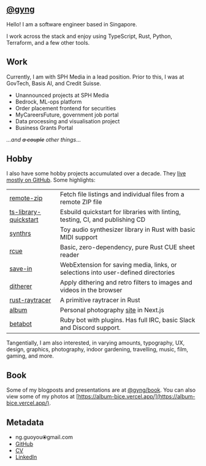 ## [@gyng](https://github.com/gyng)

Hello! I am a software engineer based in Singapore.

I work across the stack and enjoy using TypeScript, Rust, Python, Terraform, and a few other tools.

## Work

Currently, I am with SPH Media in a lead position. Prior to this, I was at GovTech, Basis AI, and Credit Suisse.

- Unannounced projects at SPH Media
- Bedrock, ML-ops platform
- Order placement frontend for securities
- MyCareersFuture, government job portal
- Data processing and visualisation project
- Business Grants Portal

_&hellip;and ~~a couple~~ other things_&hellip;

## Hobby

I also have some hobby projects accumulated over a decade. They [live mostly on GitHub](https://github.com/gyng?tab=repositories). Some highlights:

|||
|-|-|
|[remote-zip](https://github.com/gyng/remote-zip)|Fetch file listings and individual files from a remote ZIP file|
|[ts-library-quickstart](https://github.com/gyng/ts-library-quickstart/)|Esbuild quickstart for libraries with linting, testing, CI, and publishing CD|
|[synthrs](https://github.com/gyng/synthrs)|Toy audio synthesizer library in Rust with basic MIDI support|
|[rcue](https://github.com/gyng/rcue)|Basic, zero-dependency, pure Rust CUE sheet reader|
|[save-in](https://github.com/gyng/save-in/)|WebExtension for saving media, links, or selections into user-defined directories|
|[ditherer](https://github.com/gyng/ditherer)|Apply dithering and retro filters to images and videos in the browser|
|[rust-raytracer](https://github.com/gyng/rust-raytracer)|A primitive raytracer in Rust|
|[album](https://github.com/gyng/album)|Personal photography [site](https://album-bice.vercel.app) in Next.js|
|[betabot](https://github.com/gyng/betabot)|Ruby bot with plugins. Has full IRC, basic Slack and Discord support.|

Tangentially, I am also interested, in varying amounts, typography, UX, design, graphics, photography, indoor gardening, travelling, music, film, gaming, and more.

## Book

Some of my blogposts and presentations are at [@gyng/book](https://gyng.github.io/book/). You can also view some of my photos at [https://album-bice.vercel.app/](https://album-bice.vercel.app/).

## Metadata

- <span>ng.guoyou</span>⦿<span>gmail.com</span>
- [GitHub](https://github.com/gyng)
- [CV](./cv/cv.pdf)
- [LinkedIn](https://www.linkedin.com/in/guoyou/)

